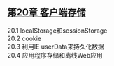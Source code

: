 ## [第20章 客户端存储](https://github.com/qianjilou/mybookshelf/tree/master/jsguide)
20.1 localStorage和sessionStorage  
20.2 cookie  
20.3 利用IE userData来持久化数据  
20.4 应用程序存储和离线Web应用 
